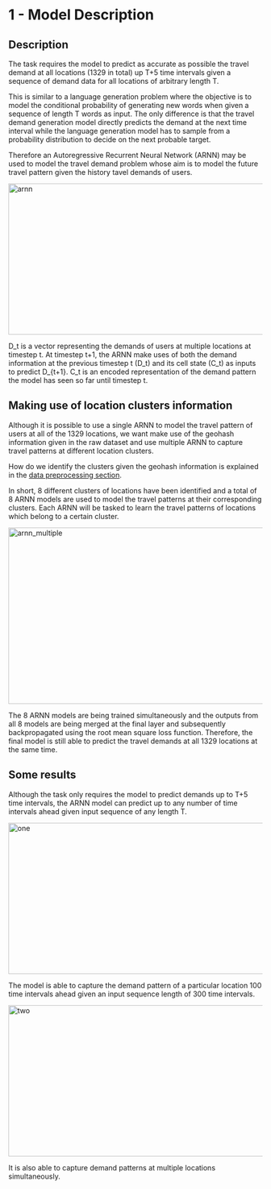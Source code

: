 # 1 - Model Description 

## Description

The task requires the model to predict as accurate as possible the travel demand at all 
locations (1329 in total) up T+5 time intervals given a sequence of demand data for all locations of arbitrary length T.

This is similar to a language generation problem where the objective is to model the conditional probability of generating new words when given a sequence of length T words as input. The only difference is that 
the travel demand generation model directly predicts the demand at the next time interval while the language generation model has to sample from a probability distribution to decide on the next probable target.

Therefore an Autoregressive Recurrent Neural Network (ARNN) may be used to model the travel demand problem whose aim is to model the future travel pattern given the history tavel demands of users. 


<div>
<img src="https://raw.githubusercontent.com/Tanmengxuan/cicids2017/master/images/arnn.png" alt="arnn" width="550px" height="300px" style="display: block;">
</div>


D_t is a vector representing the demands of users at multiple locations at timestep t.
At timestep t+1, the ARNN make uses of both the demand information at the previous timestep t (D_t) and its cell state (C_t) as inputs
to predict D_{t+1}. C_t is an encoded representation of the demand pattern the model has seen so far until timestep t. 

## Making use of location clusters information

Although it is possible to use a single ARNN to model the travel pattern of users at all of the 1329 locations, we want make use of the geohash information given in the raw dataset and use multiple ARNN to capture
travel patterns at different location clusters.

How do we identify the clusters given the geohash information is explained in the [data preprocessing section](https://github.com/Tanmengxuan/grab_traffic_management/tree/master/2_Data_Analysis).

In short, 8 different clusters of locations have been identified and a total of 8 ARNN models are used to model the travel patterns at their corresponding clusters. Each ARNN will be tasked to learn the travel patterns of locations which belong to a certain cluster. 

<div>
<img src="https://raw.githubusercontent.com/Tanmengxuan/cicids2017/master/images/arnn_multiple.png" alt="arnn_multiple" width="550px" height="350px" style="display: block;">
</div>

The 8 ARNN models are being trained simultaneously and the outputs from all 8 models are being merged at the final layer and subsequently backpropagated using the root mean square loss function. 
Therefore, the final model is still able to predict the travel demands at all 1329 locations at the same time. 

## Some results

Although the task only requires the model to predict demands up to T+5 time intervals, the ARNN model can 
predict up to any number of time intervals ahead given input sequence of any length T.  

<div>
<img src="https://raw.githubusercontent.com/Tanmengxuan/cicids2017/master/images/locations_1.png" alt="one" width="600px" height="300px" style="display: block;">
</div>

The model is able to capture the demand pattern of a particular location 100 time intervals ahead given an input sequence length of 300 time intervals. 

<div>
<img src="https://raw.githubusercontent.com/Tanmengxuan/cicids2017/master/images/locations_2.png" alt="two" width="600px" height="300px" style="display: block;">
</div>

It is also able to capture demand patterns at multiple locations simultaneously.

